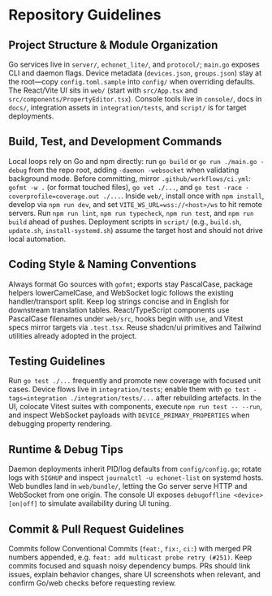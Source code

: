 # Repository Guidelines

## Project Structure & Module Organization

Go services live in `server/`, `echonet_lite/`, and `protocol/`; `main.go` exposes CLI and daemon flags. Device metadata (`devices.json`, `groups.json`) stay at the root—copy `config.toml.sample` into `config/` when overriding defaults. The React/Vite UI sits in `web/` (start with `src/App.tsx` and `src/components/PropertyEditor.tsx`). Console tools live in `console/`, docs in `docs/`, integration assets in `integration/tests`, and `script/` is for target deployments.

## Build, Test, and Development Commands

Local loops rely on Go and npm directly: run `go build` or `go run ./main.go -debug` from the repo root, adding `-daemon -websocket` when validating background mode. Before committing, mirror `.github/workflows/ci.yml`: `gofmt -w .` (or format touched files), `go vet ./...`, and `go test -race -coverprofile=coverage.out ./...`. Inside `web/`, install once with `npm install`, develop via `npm run dev`, and set `VITE_WS_URL=wss://<host>/ws` to hit remote servers. Run `npm run lint`, `npm run typecheck`, `npm run test`, and `npm run build` ahead of pushes. Deployment scripts in `script/` (e.g., `build.sh`, `update.sh`, `install-systemd.sh`) assume the target host and should not drive local automation.

## Coding Style & Naming Conventions

Always format Go sources with `gofmt`; exports stay PascalCase, package helpers lowerCamelCase, and WebSocket logic follows the existing handler/transport split. Keep log strings concise and in English for downstream translation tables. React/TypeScript components use PascalCase filenames under `web/src`, hooks begin with `use`, and Vitest specs mirror targets via `.test.tsx`. Reuse shadcn/ui primitives and Tailwind utilities already adopted in the project.

## Testing Guidelines

Run `go test ./...` frequently and promote new coverage with focused unit cases. Device flows live in `integration/tests`; enable them with `go test -tags=integration ./integration/tests/...` after rebuilding artefacts. In the UI, colocate Vitest suites with components, execute `npm run test -- --run`, and inspect WebSocket payloads with `DEVICE_PRIMARY_PROPERTIES` when debugging property rendering.

## Runtime & Debug Tips

Daemon deployments inherit PID/log defaults from `config/config.go`; rotate logs with `SIGHUP` and inspect `journalctl -u echonet-list` on systemd hosts. Web bundles land in `web/bundle/`, letting the Go server serve HTTP and WebSocket from one origin. The console UI exposes `debugoffline <device> [on|off]` to simulate availability during UI tuning.

## Commit & Pull Request Guidelines

Commits follow Conventional Commits (`feat:`, `fix:`, `ci:`) with merged PR numbers appended, e.g. `feat: add multicast probe retry (#251)`. Keep commits focused and squash noisy dependency bumps. PRs should link issues, explain behavior changes, share UI screenshots when relevant, and confirm Go/web checks before requesting review.
